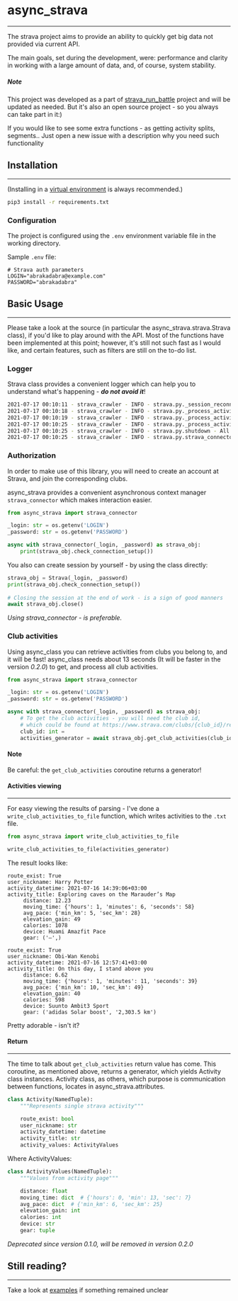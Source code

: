 # async_strava
____

The strava project aims to provide an ability to quickly get big data not provided via current API.

The main goals, set during the development, were: performance and clarity in working with a large amount of data, 
and, of course, system stability.

##### Note
This project was developed as a part of [strava_run_battle](https://gitlab.com/mixa2130/strava_run_battle) project and
will be updated as needed. But it's also an open source project - so you always can take part in it:)

If you would like to see some extra functions - as getting activity splits, segments.. 
Just open a new issue with a description why you need such functionality

## Installation
____

(Installing in a [virtual environment](https://pypi.python.org/pypi/virtualenv) is always recommended.)

```bash
pip3 install -r requirements.txt
```

### Configuration
The project is configured using the `.env` environment variable file in the working directory.

Sample `.env` file:
```env
# Strava auth parameters
LOGIN="abrakadabra@example.com"
PASSWORD="abrakadabra"
```

## Basic Usage
____

Please take a look at the source (in particular the async_strava.strava.Strava class), if you'd like to play around with the API.
Most of the functions have been implemented at this point; however, it's still not such fast as I would like, and certain features, 
such as filters are still on the to-do list.

### Logger
Strava class provides a convenient logger which can help you to understand what's happening - ___do not avoid it___!
```bash
2021-07-17 00:10:11 - strava_crawler - INFO - strava.py._session_reconnecting - Session established
2021-07-17 00:10:18 - strava_crawler - INFO - strava.py._process_activity_page - Non-running activity https://www.strava.com/activities/..
2021-07-17 00:10:19 - strava_crawler - INFO - strava.py._process_activity_page - Non-running activity https://www.strava.com/activities/..
2021-07-17 00:10:25 - strava_crawler - INFO - strava.py._process_activity_page - Activity https://www.strava.com/activities/.. has been deleted
2021-07-17 00:10:25 - strava_crawler - INFO - strava.py.shutdown - All tasks are finished
2021-07-17 00:10:25 - strava_crawler - INFO - strava.py.strava_connector - Session closed
```

### Authorization
In order to make use of this library, you will need to create an account at Strava, and join the corresponding clubs.

async_strava provides a convenient asynchronous context manager `strava_connector` which makes interaction easier.
```python
from async_strava import strava_connector

_login: str = os.getenv('LOGIN')
_password: str = os.getenv('PASSWORD')

async with strava_connector(_login, _password) as strava_obj:
    print(strava_obj.check_connection_setup())
```

You also can create session by yourself - by using the class directly:
```python
strava_obj = Strava(_login, _password)
print(strava_obj.check_connection_setup())
    
# Closing the session at the end of work - is a sign of good manners
await strava_obj.close()
```

_Using strava_connector - is preferable._

### Club activities
Using async_class you can retrieve activities from clubs you belong to, and it will be fast!
async_class needs about 13 seconds (It will be faster in the version _0.2.0_) to get, and process all club activities. 

```python
from async_strava import strava_connector

_login: str = os.getenv('LOGIN')
_password: str = os.getenv('PASSWORD')

async with strava_connector(_login, _password) as strava_obj:
    # To get the club activities - you will need the club id, 
    # which could be found at https://www.strava.com/clubs/{club_id}/recent_activity
    club_id: int = 
    activities_generator = await strava_obj.get_club_activities(club_id)
```
#### Note
Be careful: the `get_club_activities` coroutine returns a generator! 


#### Activities viewing
____

For easy viewing the results of parsing - I've done a `write_club_activities_to_file` function, 
which writes activities to the `.txt` file.

```python
from async_strava import write_club_activities_to_file

write_club_activities_to_file(activities_generator)
```

The result looks like: 
```text
route_exist: True
user_nickname: Harry Potter
activity_datetime: 2021-07-16 14:39:06+03:00
activity_title: Exploring caves on the Marauder’s Map
     distance: 12.23
     moving_time: {'hours': 1, 'minutes': 6, 'seconds': 58}
     avg_pace: {'min_km': 5, 'sec_km': 28}
     elevation_gain: 49
     calories: 1078
     device: Huami Amazfit Pace
     gear: ('—',)

route_exist: True
user_nickname: Obi-Wan Kenobi
activity_datetime: 2021-07-16 12:57:41+03:00
activity_title: On this day, I stand above you
     distance: 6.62
     moving_time: {'hours': 1, 'minutes': 11, 'seconds': 39}
     avg_pace: {'min_km': 10, 'sec_km': 49}
     elevation_gain: 40
     calories: 598
     device: Suunto Ambit3 Sport
     gear: ('adidas Solar boost', '2,303.5 km')
```

Pretty adorable - isn't it?


#### Return
____

The time to talk about `get_club_activities` return value has come.
This coroutine, as mentioned above, returns a generator, which yields Activity class instances.
Activity class, as others, which purpose is communication between functions,
locates in async_strava.attributes.

```python
class Activity(NamedTuple):
    """Represents single strava activity"""

    route_exist: bool
    user_nickname: str
    activity_datetime: datetime
    activity_title: str
    activity_values: ActivityValues
```

Where ActivityValues:

```python
class ActivityValues(NamedTuple):
    """Values from activity page"""

    distance: float
    moving_time: dict  # {'hours': 0, 'min': 13, 'sec': 7}
    avg_pace: dict  # {'min_km': 6, 'sec_km': 25}
    elevation_gain: int
    calories: int
    device: str
    gear: tuple
```
_Deprecated since version 0.1.0, will be removed in version 0.2.0_

## Still reading?
____
Take a look at [examples](https://github.com/mixa2130/strava/tree/master/examples) if something remained unclear